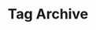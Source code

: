 ---
title: 'Tag Archive'
layout: 'layouts/feed.html'
pagination:
  data: collections
  size: 1
  alias: tag
  filter: ['blog', 'work', 'featuredWork', 'people', 'rss']
# permalink: '/tag/{{ tag | slug }}/'
eleventyExcludeFromCollections: true
---